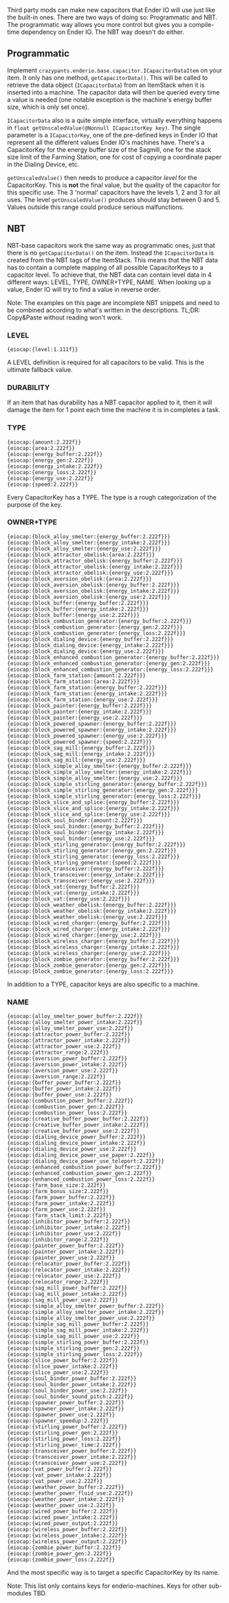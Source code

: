 Third party mods can make new capacitors that Ender IO will use just like the built-in ones. There are two ways of doing so: Programmatic and NBT. The programmatic way allows you more control but gives you a compile-time dependency on Ender IO. The NBT way doesn't do either.

## Programmatic

Implement `crazypants.enderio.base.capacitor.ICapacitorDataItem` on your item. It only has one method, `getCapacitorData()`. This will be called to retrieve the data object (`ICapacitorData`) from an ItemStack when it is inserted into a machine. The capacitor data will then be queried every time a value is needed (one notable exception is the machine's energy buffer size, which is only set once).

`ICapacitorData` also is a quite simple interface, virtually everything happens in `float getUnscaledValue(@Nonnull ICapacitorKey key)`. The single parameter is a `ICapacitorKey`, one of the pre-defined keys in Ender IO that represent all the different values Ender IO's machines have. There's a CapacitorKey for the energy buffer size of the Sagmill, one for the stack size limit of the Farming Station, one for cost of copying a coordinate paper in the Dialing Device, etc.

`getUnscaledValue()` then needs to produce a capacitor *level* for the CapacitorKey. This is **not** the final value, but the quality of the capacitor for this specific use. The 3 'normal' capacitors have the levels 1, 2 and 3 for all uses. The level `getUnscaledValue()` produces should stay between 0 and 5. Values outside this range could produce serious malfunctions.

## NBT

NBT-base capacitors work the same way as programmatic ones, just that there is no `getCapacitorData()` on the item. Instead the `ICapacitorData` is created from the NBT tags of the ItemStack. This means that the NBT data has to contain a complete mapping of all possible CapacitorKeys to a capacitor level. To achieve that, the NBT data can contain level data in 4 different ways: LEVEL, TYPE, OWNER+TYPE, NAME. When looking up a value, Ender IO will try to find a value in reverse order.

Note: The examples on this page are incomplete NBT snippets and need to be combined according to what's written in the descriptions. TL;DR: Copy&Paste without reading won't work.

### LEVEL

```
{eiocap:{level:1.111f}}
```

A LEVEL definition is required for all capacitors to be valid. This is the ultimate fallback value.

### DURABILITY

If an item that has durability has a NBT capacitor applied to it, then it will damage the item for 1 point each time the machine it is in completes a task.

### TYPE

```
{eiocap:{amount:2.222f}}
{eiocap:{area:2.222f}}
{eiocap:{energy_buffer:2.222f}}
{eiocap:{energy_gen:2.222f}}
{eiocap:{energy_intake:2.222f}}
{eiocap:{energy_loss:2.222f}}
{eiocap:{energy_use:2.222f}}
{eiocap:{speed:2.222f}}
```

Every CapacitorKey has a TYPE. The type is a rough categorization of the purpose of the key.

### OWNER+TYPE

```
{eiocap:{block_alloy_smelter:{energy_buffer:2.222f}}}
{eiocap:{block_alloy_smelter:{energy_intake:2.222f}}}
{eiocap:{block_alloy_smelter:{energy_use:2.222f}}}
{eiocap:{block_attractor_obelisk:{area:2.222f}}}
{eiocap:{block_attractor_obelisk:{energy_buffer:2.222f}}}
{eiocap:{block_attractor_obelisk:{energy_intake:2.222f}}}
{eiocap:{block_attractor_obelisk:{energy_use:2.222f}}}
{eiocap:{block_aversion_obelisk:{area:2.222f}}}
{eiocap:{block_aversion_obelisk:{energy_buffer:2.222f}}}
{eiocap:{block_aversion_obelisk:{energy_intake:2.222f}}}
{eiocap:{block_aversion_obelisk:{energy_use:2.222f}}}
{eiocap:{block_buffer:{energy_buffer:2.222f}}}
{eiocap:{block_buffer:{energy_intake:2.222f}}}
{eiocap:{block_buffer:{energy_use:2.222f}}}
{eiocap:{block_combustion_generator:{energy_buffer:2.222f}}}
{eiocap:{block_combustion_generator:{energy_gen:2.222f}}}
{eiocap:{block_combustion_generator:{energy_loss:2.222f}}}
{eiocap:{block_dialing_device:{energy_buffer:2.222f}}}
{eiocap:{block_dialing_device:{energy_intake:2.222f}}}
{eiocap:{block_dialing_device:{energy_use:2.222f}}}
{eiocap:{block_enhanced_combustion_generator:{energy_buffer:2.222f}}}
{eiocap:{block_enhanced_combustion_generator:{energy_gen:2.222f}}}
{eiocap:{block_enhanced_combustion_generator:{energy_loss:2.222f}}}
{eiocap:{block_farm_station:{amount:2.222f}}}
{eiocap:{block_farm_station:{area:2.222f}}}
{eiocap:{block_farm_station:{energy_buffer:2.222f}}}
{eiocap:{block_farm_station:{energy_intake:2.222f}}}
{eiocap:{block_farm_station:{energy_use:2.222f}}}
{eiocap:{block_painter:{energy_buffer:2.222f}}}
{eiocap:{block_painter:{energy_intake:2.222f}}}
{eiocap:{block_painter:{energy_use:2.222f}}}
{eiocap:{block_powered_spawner:{energy_buffer:2.222f}}}
{eiocap:{block_powered_spawner:{energy_intake:2.222f}}}
{eiocap:{block_powered_spawner:{energy_use:2.222f}}}
{eiocap:{block_powered_spawner:{speed:2.222f}}}
{eiocap:{block_sag_mill:{energy_buffer:2.222f}}}
{eiocap:{block_sag_mill:{energy_intake:2.222f}}}
{eiocap:{block_sag_mill:{energy_use:2.222f}}}
{eiocap:{block_simple_alloy_smelter:{energy_buffer:2.222f}}}
{eiocap:{block_simple_alloy_smelter:{energy_intake:2.222f}}}
{eiocap:{block_simple_alloy_smelter:{energy_use:2.222f}}}
{eiocap:{block_simple_stirling_generator:{energy_buffer:2.222f}}}
{eiocap:{block_simple_stirling_generator:{energy_gen:2.222f}}}
{eiocap:{block_simple_stirling_generator:{energy_loss:2.222f}}}
{eiocap:{block_slice_and_splice:{energy_buffer:2.222f}}}
{eiocap:{block_slice_and_splice:{energy_intake:2.222f}}}
{eiocap:{block_slice_and_splice:{energy_use:2.222f}}}
{eiocap:{block_soul_binder:{amount:2.222f}}}
{eiocap:{block_soul_binder:{energy_buffer:2.222f}}}
{eiocap:{block_soul_binder:{energy_intake:2.222f}}}
{eiocap:{block_soul_binder:{energy_use:2.222f}}}
{eiocap:{block_stirling_generator:{energy_buffer:2.222f}}}
{eiocap:{block_stirling_generator:{energy_gen:2.222f}}}
{eiocap:{block_stirling_generator:{energy_loss:2.222f}}}
{eiocap:{block_stirling_generator:{speed:2.222f}}}
{eiocap:{block_transceiver:{energy_buffer:2.222f}}}
{eiocap:{block_transceiver:{energy_intake:2.222f}}}
{eiocap:{block_transceiver:{energy_use:2.222f}}}
{eiocap:{block_vat:{energy_buffer:2.222f}}}
{eiocap:{block_vat:{energy_intake:2.222f}}}
{eiocap:{block_vat:{energy_use:2.222f}}}
{eiocap:{block_weather_obelisk:{energy_buffer:2.222f}}}
{eiocap:{block_weather_obelisk:{energy_intake:2.222f}}}
{eiocap:{block_weather_obelisk:{energy_use:2.222f}}}
{eiocap:{block_wired_charger:{energy_buffer:2.222f}}}
{eiocap:{block_wired_charger:{energy_intake:2.222f}}}
{eiocap:{block_wired_charger:{energy_use:2.222f}}}
{eiocap:{block_wireless_charger:{energy_buffer:2.222f}}}
{eiocap:{block_wireless_charger:{energy_intake:2.222f}}}
{eiocap:{block_wireless_charger:{energy_use:2.222f}}}
{eiocap:{block_zombie_generator:{energy_buffer:2.222f}}}
{eiocap:{block_zombie_generator:{energy_gen:2.222f}}}
{eiocap:{block_zombie_generator:{energy_loss:2.222f}}}
```

In addition to a TYPE, capacitor keys are also specific to a machine.

### NAME

```
{eiocap:{alloy_smelter_power_buffer:2.222f}}
{eiocap:{alloy_smelter_power_intake:2.222f}}
{eiocap:{alloy_smelter_power_use:2.222f}}
{eiocap:{attractor_power_buffer:2.222f}}
{eiocap:{attractor_power_intake:2.222f}}
{eiocap:{attractor_power_use:2.222f}}
{eiocap:{attractor_range:2.222f}}
{eiocap:{aversion_power_buffer:2.222f}}
{eiocap:{aversion_power_intake:2.222f}}
{eiocap:{aversion_power_use:2.222f}}
{eiocap:{aversion_range:2.222f}}
{eiocap:{buffer_power_buffer:2.222f}}
{eiocap:{buffer_power_intake:2.222f}}
{eiocap:{buffer_power_use:2.222f}}
{eiocap:{combustion_power_buffer:2.222f}}
{eiocap:{combustion_power_gen:2.222f}}
{eiocap:{combustion_power_loss:2.222f}}
{eiocap:{creative_buffer_power_buffer:2.222f}}
{eiocap:{creative_buffer_power_intake:2.222f}}
{eiocap:{creative_buffer_power_use:2.222f}}
{eiocap:{dialing_device_power_buffer:2.222f}}
{eiocap:{dialing_device_power_intake:2.222f}}
{eiocap:{dialing_device_power_use:2.222f}}
{eiocap:{dialing_device_power_use_paper:2.222f}}
{eiocap:{dialing_device_power_use_teleport:2.222f}}
{eiocap:{enhanced_combustion_power_buffer:2.222f}}
{eiocap:{enhanced_combustion_power_gen:2.222f}}
{eiocap:{enhanced_combustion_power_loss:2.222f}}
{eiocap:{farm_base_size:2.222f}}
{eiocap:{farm_bonus_size:2.222f}}
{eiocap:{farm_power_buffer:2.222f}}
{eiocap:{farm_power_intake:2.222f}}
{eiocap:{farm_power_use:2.222f}}
{eiocap:{farm_stack_limit:2.222f}}
{eiocap:{inhibitor_power_buffer:2.222f}}
{eiocap:{inhibitor_power_intake:2.222f}}
{eiocap:{inhibitor_power_use:2.222f}}
{eiocap:{inhibitor_range:2.222f}}
{eiocap:{painter_power_buffer:2.222f}}
{eiocap:{painter_power_intake:2.222f}}
{eiocap:{painter_power_use:2.222f}}
{eiocap:{relocator_power_buffer:2.222f}}
{eiocap:{relocator_power_intake:2.222f}}
{eiocap:{relocator_power_use:2.222f}}
{eiocap:{relocator_range:2.222f}}
{eiocap:{sag_mill_power_buffer:2.222f}}
{eiocap:{sag_mill_power_intake:2.222f}}
{eiocap:{sag_mill_power_use:2.222f}}
{eiocap:{simple_alloy_smelter_power_buffer:2.222f}}
{eiocap:{simple_alloy_smelter_power_intake:2.222f}}
{eiocap:{simple_alloy_smelter_power_use:2.222f}}
{eiocap:{simple_sag_mill_power_buffer:2.222f}}
{eiocap:{simple_sag_mill_power_intake:2.222f}}
{eiocap:{simple_sag_mill_power_use:2.222f}}
{eiocap:{simple_stirling_power_buffer:2.222f}}
{eiocap:{simple_stirling_power_gen:2.222f}}
{eiocap:{simple_stirling_power_loss:2.222f}}
{eiocap:{slice_power_buffer:2.222f}}
{eiocap:{slice_power_intake:2.222f}}
{eiocap:{slice_power_use:2.222f}}
{eiocap:{soul_binder_power_buffer:2.222f}}
{eiocap:{soul_binder_power_intake:2.222f}}
{eiocap:{soul_binder_power_use:2.222f}}
{eiocap:{soul_binder_sound_pitch:2.222f}}
{eiocap:{spawner_power_buffer:2.222f}}
{eiocap:{spawner_power_intake:2.222f}}
{eiocap:{spawner_power_use:2.222f}}
{eiocap:{spawner_speedup:2.222f}}
{eiocap:{stirling_power_buffer:2.222f}}
{eiocap:{stirling_power_gen:2.222f}}
{eiocap:{stirling_power_loss:2.222f}}
{eiocap:{stirling_power_time:2.222f}}
{eiocap:{transceiver_power_buffer:2.222f}}
{eiocap:{transceiver_power_intake:2.222f}}
{eiocap:{transceiver_power_use:2.222f}}
{eiocap:{vat_power_buffer:2.222f}}
{eiocap:{vat_power_intake:2.222f}}
{eiocap:{vat_power_use:2.222f}}
{eiocap:{weather_power_buffer:2.222f}}
{eiocap:{weather_power_fluid_use:2.222f}}
{eiocap:{weather_power_intake:2.222f}}
{eiocap:{weather_power_use:2.222f}}
{eiocap:{wired_power_buffer:2.222f}}
{eiocap:{wired_power_intake:2.222f}}
{eiocap:{wired_power_output:2.222f}}
{eiocap:{wireless_power_buffer:2.222f}}
{eiocap:{wireless_power_intake:2.222f}}
{eiocap:{wireless_power_output:2.222f}}
{eiocap:{zombie_power_buffer:2.222f}}
{eiocap:{zombie_power_gen:2.222f}}
{eiocap:{zombie_power_loss:2.222f}}
```

And the most specific way is to target a specific CapacitorKey by its name.

Note: This list only contains keys for enderio-machines. Keys for other sub-modules TBD.